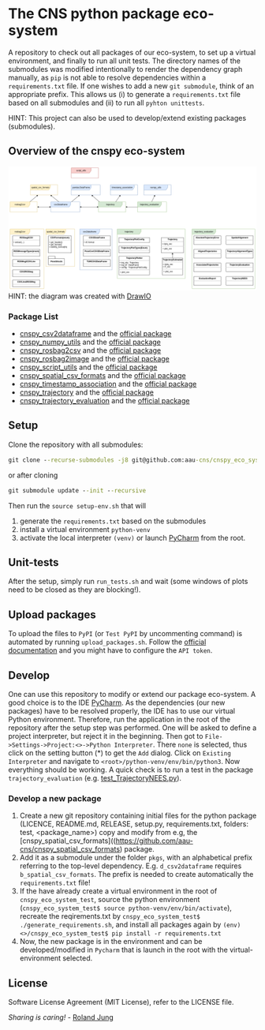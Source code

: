 #  The CNS python package eco-system 

A repository to check out all packages of our eco-system, to set up a virtual environment, and finally to run all unit tests. 
The directory names of the submodules was modified intentionally to render the dependency graph manually, as `pip` is not able to resolve dependencies within a `requirements.txt` file.
If one wishes to add a new `git submodule`, think of an appropriate prefix. 
This allows us (i) to generate a `requirements.txt` file based on all submodules and (ii) to run all `pyhton unittests`. 

HINT: This project can also be used to develop/extend existing packages (submodules). 

## Overview of the cnspy eco-system

![eco-system](./doc/pic/architecture.png)
HINT: the diagram was created with [DrawIO](https://drawio-app.com/)

### Package List
- [cnspy_csv2dataframe](https://github.com/aau-cns/cnspy_csv2dataframe) and the [official package](https://pypi.org/project/cnspy-csv2dataframe/)
- [cnspy_numpy_utils](https://github.com/aau-cns/cnspy_numpy_utils) and the [official package](https://pypi.org/project/cnspy-numpy-utils/) 
- [cnspy_rosbag2csv](https://github.com/aau-cns/cnspy_rosbag2csv) and the [official package](https://pypi.org/project/cnspy-rosbag2csv/)
- [cnspy_rosbag2image](https://github.com/aau-cns/cnspy_rosbag2image) and the [official package](https://pypi.org/project/cnspy-rosbag2image/)
- [cnspy_script_utils](https://github.com/aau-cns/cnspy_script_utils) and the [official package](https://pypi.org/project/cnspy-script-utils/) 
- [cnspy_spatial_csv_formats](https://github.com/aau-cns/cnspy_spatial_csv_formats) and the [official package](https://pypi.org/project/cnspy-spatial-csv-formats/)
- [cnspy_timestamp_association](https://github.com/aau-cns/cnspy_timestamp_association) and the [official package](https://pypi.org/project/cnspy-timestamp-association/)
- [cnspy_trajectory](https://github.com/aau-cns/cnspy_trajectory) and the [official package](https://pypi.org/project/cnspy-trajectory/)
- [cnspy_trajectory_evaluation](https://github.com/aau-cns/cnspy_trajectory_evaluation) and the [official package](https://pypi.org/project/cnspy-trajectory-evaluation/) 

## Setup 
Clone the repository with all submodules:
```cmd
git clone --recurse-submodules -j8 git@github.com:aau-cns/cnspy_eco_system_test.git
```
or after cloning
```cmd
git submodule update --init --recursive
```


Then run the `source setup-env.sh` that will
1) generate the `requirements.txt` based on the submodules
2) install a virtual environment `python-venv`
3) activate the local interpreter `(venv)` or launch [PyCharm](https://www.jetbrains.com/pycharm/) from the root.


## Unit-tests

After the setup, simply run `run_tests.sh` and wait (some windows of plots need to be closed as they are blocking!).

## Upload packages

To upload the files to `PyPI` (or `Test PyPI` by uncommenting command) is automated by running `upload_packages.sh`. 
Follow the [official documentation](https://packaging.python.org/tutorials/packaging-projects/) and you might have to configure the `API token`. 

## Develop 

One can use this repository to modify or extend our package eco-system. A good choice is to the IDE [PyCharm](https://www.jetbrains.com/pycharm/).
As the dependencies (our new packages) have to be resolved properly, the IDE has to use our virtual Python environment.
Therefore, run the application in the root of the repository after the setup step was performed.
One will be asked to define a project interpreter, but reject it in the beginning. 
Then got to `File->Settings->Project:<>->Python Interpreter`. There `none` is selected, thus click on the setting button (*) to get the `Add` dialog.
Click on `Existing Interpreter` and navigate to `<root>/python-venv/env/bin/python3`. Now everything should be working.
A quick check is to run a test in the package `trajectory_evaluation` (e.g. [test_TrajectoryNEES.py](./pkgs/f_trajectory_evaluation/test/test_TrajectoryPosOrientNEES.py)).

### Develop a new package

1. Create a new git repository containing initial files for the python package (LICENCE, README.md, RELEASE, setup.py, requirements.txt, folders: test, <package_name>) copy and modify from e.g, the [cnspy_spatial_csv_formats]((https://github.com/aau-cns/cnspy_spatial_csv_formats) package.  
2. Add it as a submodule under the folder `pkgs`, with an alphabetical prefix referring to the top-level dependency. E.g. `d_csv2dataframe` requires `b_spatial_csv_formats`. The prefix is needed to create automatically the `requirements.txt` file!
3. If the have already create a virtual environment in the root of `cnspy_eco_system_test`, source the python environment (`cnspy_eco_system_test$ source python-venv/env/bin/activate`), recreate the reqirements.txt by `cnspy_eco_system_test$ ./generate_requirements.sh`, and install all packages again by `(env) <>/cnspy_eco_system_test$ pip install -r requirements.txt`
4. Now, the new package is in the environment and can be developed/modified in `Pycharm` that is launch in the root with the virtual-environment selected.

## License

Software License Agreement (MIT  License), refer to the LICENSE file.

*Sharing is caring!* - [Roland Jung](https://github.com/jungr-ait)  
